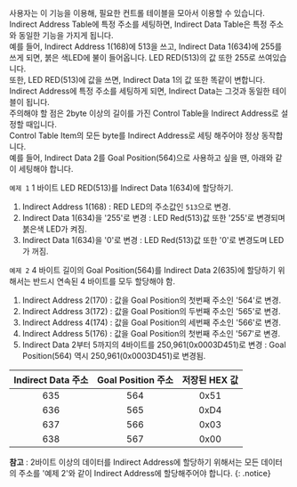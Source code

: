 사용자는 이 기능을 이용해, 필요한 컨트롤 테이블을 모아서 이용할 수 있습니다.  
Indirect Address Table에 특정 주소를 세팅하면, Indirect Data Table은 특정 주소와 동일한 기능을 가지게 됩니다.  
예를 들어, Indirect Address 1(168)에 513을 쓰고, Indirect Data 1(634)에 255를 쓰게 되면, 붉은 색LED에 불이 들어옵니다. LED RED(513)의 값 또한 255로 쓰여있습니다.  
또한, LED RED(513)에 값을 쓰면, Indirect Data 1의 값 또한 똑같이 변합니다. Indirect Address에 특정 주소를 세팅하게 되면, Indirect Data는 그것과 동일한 테이블이 됩니다.  
주의해야 할 점은 2byte 이상의 길이를 가진 Control Table을 Indirect Address로 설정할 때입니다.  
Control Table Item의 모든 byte를 Indirect Address로 세팅 해주어야 정상 동작합니다.  
예를 들어, Indirect Data 2를 Goal Position(564)으로 사용하고 싶을 땐, 아래와 같이 세팅해야 합니다.

`예제 1` 1 바이트 LED RED(513)를 Indirect Data 1(634)에 할당하기.
1. Indirect Address 1(168) : RED LED의 주소값인 `513`으로 변경.
2. Indirect Data 1(634)을 '255'로 변경 : LED Red(513)값 또한 '255'로 변경되며 붉은색 LED가 켜짐.
3. Indirect Data 1(634)을 '0'로 변경 : LED Red(513)값 또한 '0'로 변경도며 LED가 꺼짐.

`예제 2` 4 바이트 길이의 Goal Position(564)를 Indirect Data 2(635)에 할당하기 위해서는 반드시 연속된 4 바이트를 모두 할당해야 함.
1. Indirect Address 2(170) : 값을 Goal Position의 첫번째 주소인 '564'로 변경.
2. Indirect Address 3(172) : 값을 Goal Position의 두번째 주소인 '565'로 변경.
3. Indirect Address 4(174) : 값을 Goal Position의 세번째 주소인 '566'로 변경.
4. Indirect Address 5(176) : 값을 Goal Position의 첫번째 주소인 '567'로 변경.
5. Indirect Data 2부터 5까지의 4바이트를 250,961(0x0003D451)로 변경 : Goal Position(564) 역시 250,961(0x0003D451)로 변경됨.

| Indirect Data 주소 | Goal Position 주소 | 저장된 HEX 값 |
| :----------: | :-------------: | :-------------: |
| 635 | 564 | 0x51 |
| 636 | 565 | 0xD4 |
| 637 | 566 | 0x03 |
| 638 | 567 | 0x00 |

**참고** : 2바이트 이상의 데이터를 Indirect Address에 할당하기 위해서는 모든 데이터의 주소를 '예제 2'와 같이 Indirect Address에 할당해주어야 합니다.
{: .notice}
